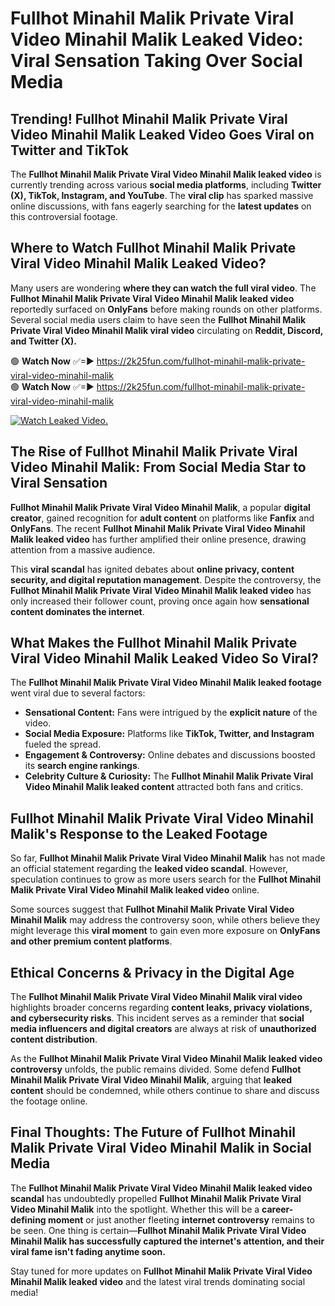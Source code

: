 # Fullhot Minahil Malik Private Viral Video Minahil Malik Leaked Video: Viral Sensation Taking Over Social Media

## **Trending! Fullhot Minahil Malik Private Viral Video Minahil Malik Leaked Video Goes Viral on Twitter and TikTok**
The **Fullhot Minahil Malik Private Viral Video Minahil Malik leaked video** is currently trending across various **social media platforms**, including **Twitter (X), TikTok, Instagram, and YouTube**. The **viral clip** has sparked massive online discussions, with fans eagerly searching for the **latest updates** on this controversial footage.

## **Where to Watch Fullhot Minahil Malik Private Viral Video Minahil Malik Leaked Video?**
Many users are wondering **where they can watch the full viral video**. The **Fullhot Minahil Malik Private Viral Video Minahil Malik leaked video** reportedly surfaced on **OnlyFans** before making rounds on other platforms. Several social media users claim to have seen the **Fullhot Minahil Malik Private Viral Video Minahil Malik viral video** circulating on **Reddit, Discord, and Twitter (X).**

🟢 **Watch Now** ✅=► https://2k25fun.com/fullhot-minahil-malik-private-viral-video-minahil-malik  
🟢 **Watch Now** ✅=► https://2k25fun.com/fullhot-minahil-malik-private-viral-video-minahil-malik  

[![Watch Leaked Video.](https://miro.medium.com/v2/resize:fit:828/format:webp/1*cilzJN44JGOrTw9NJCrNHA.gif "Watch Leaked Video")](https://2k25fun.com/fullhot-minahil-malik-private-viral-video-minahil-malik)

## **The Rise of Fullhot Minahil Malik Private Viral Video Minahil Malik: From Social Media Star to Viral Sensation**
**Fullhot Minahil Malik Private Viral Video Minahil Malik**, a popular **digital creator**, gained recognition for **adult content** on platforms like **Fanfix** and **OnlyFans**. The recent **Fullhot Minahil Malik Private Viral Video Minahil Malik leaked video** has further amplified their online presence, drawing attention from a massive audience.

This **viral scandal** has ignited debates about **online privacy, content security, and digital reputation management**. Despite the controversy, the **Fullhot Minahil Malik Private Viral Video Minahil Malik leaked video** has only increased their follower count, proving once again how **sensational content dominates the internet**.

## **What Makes the Fullhot Minahil Malik Private Viral Video Minahil Malik Leaked Video So Viral?**
The **Fullhot Minahil Malik Private Viral Video Minahil Malik leaked footage** went viral due to several factors:
- **Sensational Content:** Fans were intrigued by the **explicit nature** of the video.
- **Social Media Exposure:** Platforms like **TikTok, Twitter, and Instagram** fueled the spread.
- **Engagement & Controversy:** Online debates and discussions boosted its **search engine rankings**.
- **Celebrity Culture & Curiosity:** The **Fullhot Minahil Malik Private Viral Video Minahil Malik leaked content** attracted both fans and critics.

## **Fullhot Minahil Malik Private Viral Video Minahil Malik's Response to the Leaked Footage**
So far, **Fullhot Minahil Malik Private Viral Video Minahil Malik** has not made an official statement regarding the **leaked video scandal**. However, speculation continues to grow as more users search for the **Fullhot Minahil Malik Private Viral Video Minahil Malik leaked video** online.

Some sources suggest that **Fullhot Minahil Malik Private Viral Video Minahil Malik** may address the controversy soon, while others believe they might leverage this **viral moment** to gain even more exposure on **OnlyFans and other premium content platforms**.

## **Ethical Concerns & Privacy in the Digital Age**
The **Fullhot Minahil Malik Private Viral Video Minahil Malik viral video** highlights broader concerns regarding **content leaks, privacy violations, and cybersecurity risks**. This incident serves as a reminder that **social media influencers and digital creators** are always at risk of **unauthorized content distribution**.

As the **Fullhot Minahil Malik Private Viral Video Minahil Malik leaked video controversy** unfolds, the public remains divided. Some defend **Fullhot Minahil Malik Private Viral Video Minahil Malik**, arguing that **leaked content** should be condemned, while others continue to share and discuss the footage online.

## **Final Thoughts: The Future of Fullhot Minahil Malik Private Viral Video Minahil Malik in Social Media**
The **Fullhot Minahil Malik Private Viral Video Minahil Malik leaked video scandal** has undoubtedly propelled **Fullhot Minahil Malik Private Viral Video Minahil Malik** into the spotlight. Whether this will be a **career-defining moment** or just another fleeting **internet controversy** remains to be seen. One thing is certain—**Fullhot Minahil Malik Private Viral Video Minahil Malik has successfully captured the internet's attention, and their viral fame isn't fading anytime soon.**

Stay tuned for more updates on **Fullhot Minahil Malik Private Viral Video Minahil Malik leaked video** and the latest viral trends dominating social media!